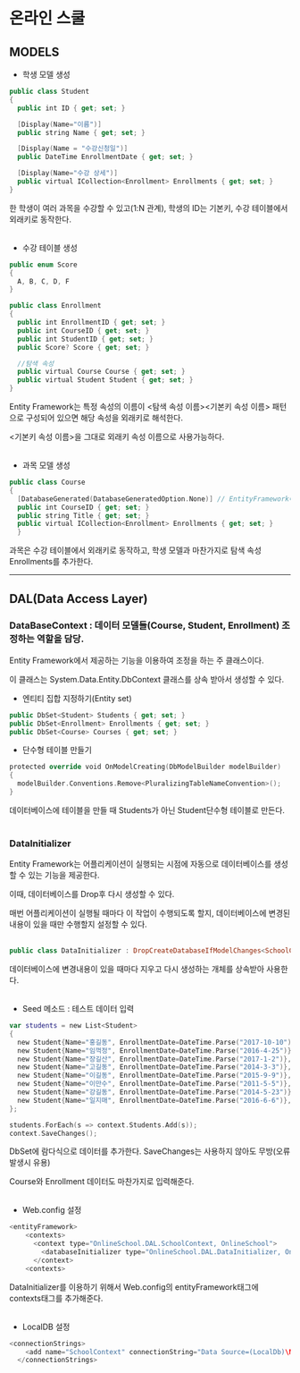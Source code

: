# 온라인 스쿨 

## MODELS
- 학생 모델 생성
```swift
public class Student
{
  public int ID { get; set; }

  [Display(Name="이름")]
  public string Name { get; set; }

  [Display(Name = "수강신청일")]
  public DateTime EnrollmentDate { get; set; }

  [Display(Name="수강 상세")]
  public virtual ICollection<Enrollment> Enrollments { get; set; } 
}
```
한 학생이 여러 과목을 수강할 수 있고(1:N 관계), 학생의 ID는 기본키, 수강 테이블에서 외래키로 동작한다.
<br><br>
- 수강 테이블 생성
```swift
public enum Score
{
  A, B, C, D, F
}

public class Enrollment
{
  public int EnrollmentID { get; set; }
  public int CourseID { get; set; }
  public int StudentID { get; set; }
  public Score? Score { get; set; }

  //탐색 속성
  public virtual Course Course { get; set; }
  public virtual Student Student { get; set; }
}
```
Entity Framework는 특정 속성의 이름이 <탐색 속성 이름><기본키 속성 이름> 패턴으로 구성되어 있으면 해당 속성을 외래키로 해석한다.

<기본키 속성 이름>을 그대로 외래키 속성 이름으로 사용가능하다.
<br><br>
- 과목 모델 생성
```swift
public class Course
{
  [DatabaseGenerated(DatabaseGeneratedOption.None)] // EntityFramework에서 기본키 값을 자동으로 생성하지 않고, 직접 적용
  public int CourseID { get; set; } 
  public string Title { get; set; }
  public virtual ICollection<Enrollment> Enrollments { get; set; }
  }
```
과목은 수강 테이블에서 외래키로 동작하고, 학생 모델과 마찬가지로 탐색 속성 Enrollments를 추가한다.

---

## DAL(Data Access Layer)

### DataBaseContext : 데이터 모델들(Course, Student, Enrollment) 조정하는 역할을 담당.

Entity Framework에서 제공하는 기능을 이용하여 조정을 하는 주 클래스이다.

이 클래스는 System.Data.Entity.DbContext 클래스를 상속 받아서 생성할 수 있다.

* 엔티티 집합 지정하기(Entity set)
```swift
public DbSet<Student> Students { get; set; }
public DbSet<Enrollment> Enrollments { get; set; }
public DbSet<Course> Courses { get; set; }
```

* 단수형 테이블 만들기
```swift
protected override void OnModelCreating(DbModelBuilder modelBuilder)
{
  modelBuilder.Conventions.Remove<PluralizingTableNameConvention>();
}
```
데이터베이스에 테이블을 만들 때 Students가 아닌 Student단수형 테이블로 만든다.
<br><br>
### DataInitializer

Entity Framework는 어플리케이션이 실행되는 시점에 자동으로 데이터베이스를 생성할 수 있는 기능을 제공한다.

이때, 데이터베이스를 Drop후 다시 생성할 수 있다.

매번 어플리케이션이 실행될 때마다 이 작업이 수행되도록 할지, 데이터베이스에 변경된 내용이 있을 때만 수행할지 설정할 수 있다.
<br><br>
```swift
public class DataInitializer : DropCreateDatabaseIfModelChanges<SchoolContext>
```
데이터베이스에 변경내용이 있을 때마다 지우고 다시 생성하는 개체를 상속받아 사용한다.
<br><br>
* Seed 메소드 : 테스트 데이터 입력
```swift
var students = new List<Student>
{
  new Student{Name="홍길동", EnrollmentDate=DateTime.Parse("2017-10-10")},
  new Student{Name="임꺽정", EnrollmentDate=DateTime.Parse("2016-4-25")},
  new Student{Name="장길산", EnrollmentDate=DateTime.Parse("2017-1-2")},
  new Student{Name="고길동", EnrollmentDate=DateTime.Parse("2014-3-3")},
  new Student{Name="이길동", EnrollmentDate=DateTime.Parse("2015-9-9")},
  new Student{Name="이만수", EnrollmentDate=DateTime.Parse("2011-5-5")},
  new Student{Name="강길동", EnrollmentDate=DateTime.Parse("2014-5-23")},
  new Student{Name="일지매", EnrollmentDate=DateTime.Parse("2016-6-6")},
};

students.ForEach(s => context.Students.Add(s));
context.SaveChanges(); 
```
DbSet에 람다식으로 데이터를 추가한다. SaveChanges는 사용하지 않아도 무방(오류 발생시 유용)

Course와 Enrollment 데이터도 마찬가지로 입력해준다.
<br><br>
* Web.config 설정
```swift
<entityFramework>
    <contexts>
      <context type="OnlineSchool.DAL.SchoolContext, OnlineSchool">
        <databaseInitializer type="OnlineSchool.DAL.DataInitializer, OnlineSchool" />
      </context>
    <contexts>
```
DataInitializer를 이용하기 위해서 Web.config의 entityFramework태그에 contexts태그를 추가해준다.
<br><br>
* LocalDB 설정
```swift
<connectionStrings>
    <add name="SchoolContext" connectionString="Data Source=(LocalDb)\MSSQLLocalDB;Initial Catalog=OnlineSchool;Integrated Security=SSPI;" providerName="System.Data.SqlClient" />
  </connectionStrings>
```
